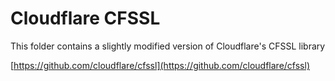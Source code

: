# Cloudflare CFSSL

This folder contains a slightly modified version of Cloudflare's CFSSL library

[https://github.com/cloudflare/cfssl](https://github.com/cloudflare/cfssl)
